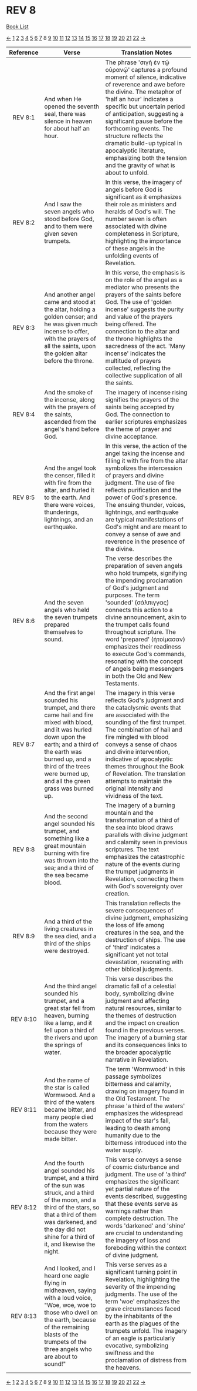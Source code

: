# REV 8
[Book List](../README.md)

[<-](./chapter_7.md) [1](./chapter_1.md) [2](./chapter_2.md) [3](./chapter_3.md) [4](./chapter_4.md) [5](./chapter_5.md) [6](./chapter_6.md) [7](./chapter_7.md) 8 [9](./chapter_9.md) [10](./chapter_10.md) [11](./chapter_11.md) [12](./chapter_12.md) [13](./chapter_13.md) [14](./chapter_14.md) [15](./chapter_15.md) [16](./chapter_16.md) [17](./chapter_17.md) [18](./chapter_18.md) [19](./chapter_19.md) [20](./chapter_20.md) [21](./chapter_21.md) [22](./chapter_22.md) [->](./chapter_9.md)

| Reference | Verse | Translation Notes |
|:---------:|-------|-------------------|
|REV 8:1|And when He opened the seventh seal, there was silence in heaven for about half an hour.|The phrase 'σιγὴ ἐν τῷ οὐρανῷ' captures a profound moment of silence, indicative of reverence and awe before the divine. The metaphor of 'half an hour' indicates a specific but uncertain period of anticipation, suggesting a significant pause before the forthcoming events. The structure reflects the dramatic build-up typical in apocalyptic literature, emphasizing both the tension and the gravity of what is about to unfold.|
|REV 8:2|And I saw the seven angels who stood before God, and to them were given seven trumpets.|In this verse, the imagery of angels before God is significant as it emphasizes their role as ministers and heralds of God's will. The number seven is often associated with divine completeness in Scripture, highlighting the importance of these angels in the unfolding events of Revelation.|
|REV 8:3|And another angel came and stood at the altar, holding a golden censer; and he was given much incense to offer, with the prayers of all the saints, upon the golden altar before the throne.|In this verse, the emphasis is on the role of the angel as a mediator who presents the prayers of the saints before God. The use of 'golden incense' suggests the purity and value of the prayers being offered. The connection to the altar and the throne highlights the sacredness of the act. 'Many incense' indicates the multitude of prayers collected, reflecting the collective supplication of all the saints.|
|REV 8:4|And the smoke of the incense, along with the prayers of the saints, ascended from the angel's hand before God.|The imagery of incense rising signifies the prayers of the saints being accepted by God. The connection to earlier scriptures emphasizes the theme of prayer and divine acceptance.|
|REV 8:5|And the angel took the censer, filled it with fire from the altar, and hurled it to the earth. And there were voices, thunderings, lightnings, and an earthquake.|In this verse, the action of the angel taking the incense and filling it with fire from the altar symbolizes the intercession of prayers and divine judgment. The use of fire reflects purification and the power of God's presence. The ensuing thunder, voices, lightnings, and earthquake are typical manifestations of God's might and are meant to convey a sense of awe and reverence in the presence of the divine.|
|REV 8:6|And the seven angels who held the seven trumpets prepared themselves to sound.|The verse describes the preparation of seven angels who hold trumpets, signifying the impending proclamation of God's judgment and purposes. The term 'sounded' (σάλπιγγας) connects this action to a divine announcement, akin to the trumpet calls found throughout scripture. The word 'prepared' (ἡτοίμασαν) emphasizes their readiness to execute God's commands, resonating with the concept of angels being messengers in both the Old and New Testaments.|
|REV 8:7|And the first angel sounded his trumpet, and there came hail and fire mixed with blood, and it was hurled down upon the earth; and a third of the earth was burned up, and a third of the trees were burned up, and all the green grass was burned up.|The imagery in this verse reflects God's judgment and the cataclysmic events that are associated with the sounding of the first trumpet. The combination of hail and fire mingled with blood conveys a sense of chaos and divine intervention, indicative of apocalyptic themes throughout the Book of Revelation. The translation attempts to maintain the original intensity and vividness of the text.|
|REV 8:8|And the second angel sounded his trumpet, and something like a great mountain burning with fire was thrown into the sea; and a third of the sea became blood.|The imagery of a burning mountain and the transformation of a third of the sea into blood draws parallels with divine judgment and calamity seen in previous scriptures. The text emphasizes the catastrophic nature of the events during the trumpet judgments in Revelation, connecting them with God's sovereignty over creation.|
|REV 8:9|And a third of the living creatures in the sea died, and a third of the ships were destroyed.|This translation reflects the severe consequences of divine judgment, emphasizing the loss of life among creatures in the sea, and the destruction of ships. The use of 'third' indicates a significant yet not total devastation, resonating with other biblical judgments.|
|REV 8:10|And the third angel sounded his trumpet, and a great star fell from heaven, burning like a lamp, and it fell upon a third of the rivers and upon the springs of water.|This verse describes the dramatic fall of a celestial body, symbolizing divine judgment and affecting natural resources, similar to the themes of destruction and the impact on creation found in the previous verses. The imagery of a burning star and its consequences links to the broader apocalyptic narrative in Revelation.|
|REV 8:11|And the name of the star is called Wormwood. And a third of the waters became bitter, and many people died from the waters because they were made bitter.|The term 'Wormwood' in this passage symbolizes bitterness and calamity, drawing on imagery found in the Old Testament. The phrase 'a third of the waters' emphasizes the widespread impact of the star's fall, leading to death among humanity due to the bitterness introduced into the water supply.|
|REV 8:12|And the fourth angel sounded his trumpet, and a third of the sun was struck, and a third of the moon, and a third of the stars, so that a third of them was darkened, and the day did not shine for a third of it, and likewise the night.|This verse conveys a sense of cosmic disturbance and judgment. The use of 'a third' emphasizes the significant yet partial nature of the events described, suggesting that these events serve as warnings rather than complete destruction. The words 'darkened' and 'shine' are crucial to understanding the imagery of loss and foreboding within the context of divine judgment.|
|REV 8:13|And I looked, and I heard one eagle flying in midheaven, saying with a loud voice, "Woe, woe, woe to those who dwell on the earth, because of the remaining blasts of the trumpets of the three angels who are about to sound!"|This verse serves as a significant turning point in Revelation, highlighting the severity of the impending judgments. The use of the term 'woe' emphasizes the grave circumstances faced by the inhabitants of the earth as the plagues of the trumpets unfold. The imagery of an eagle is particularly evocative, symbolizing swiftness and the proclamation of distress from the heavens.|


[<-](./chapter_7.md) [1](./chapter_1.md) [2](./chapter_2.md) [3](./chapter_3.md) [4](./chapter_4.md) [5](./chapter_5.md) [6](./chapter_6.md) [7](./chapter_7.md) 8 [9](./chapter_9.md) [10](./chapter_10.md) [11](./chapter_11.md) [12](./chapter_12.md) [13](./chapter_13.md) [14](./chapter_14.md) [15](./chapter_15.md) [16](./chapter_16.md) [17](./chapter_17.md) [18](./chapter_18.md) [19](./chapter_19.md) [20](./chapter_20.md) [21](./chapter_21.md) [22](./chapter_22.md) [->](./chapter_9.md)